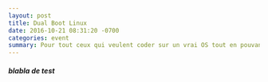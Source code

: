 ```yaml
---
layout: post
title: Dual Boot Linux
date: 2016-10-21 08:31:20 -0700
categories: event
summary: Pour tout ceux qui veulent coder sur un vrai OS tout en pouvant continuer à jouer, voici un petit tuto pour un dual boot Linux
---
```

##### blabla de test
